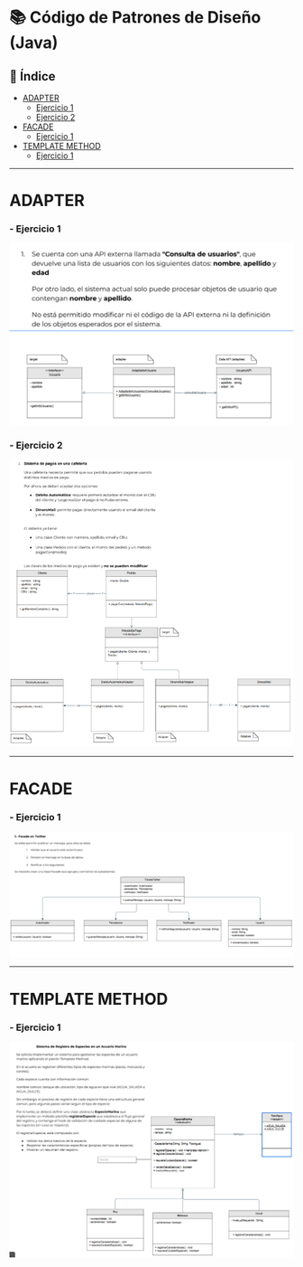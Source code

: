 # 📚 Código de Patrones de Diseño (Java)

## 📘 Índice

- [ADAPTER](#adapter)  
  - [Ejercicio 1](#-ejercicio-1-1)  
  - [Ejercicio 2](#-ejercicio-2)  
- [FACADE](#facade)  
  - [Ejercicio 1](#-ejercicio-1-2)  
- [TEMPLATE METHOD](#template-method)  
  - [Ejercicio 1](#-ejercicio-1-3)  

---

# ADAPTER

### - Ejercicio 1  
![](https://github.com/juliancz-a/DesignPatternsCode/blob/main/%7BF952A5BC-56D8-40DE-93C7-E45C4D06729B%7D.png)

### - Ejercicio 2  
![](https://github.com/juliancz-a/DesignPatternsCode/blob/main/%7BFCA6B5B0-A513-478F-B6A2-2EDFE88C9A4A%7D.png)

---

# FACADE

### - Ejercicio 1  
![](https://github.com/juliancz-a/DesignPatternsCode/blob/main/%7B882D1837-707C-4AB7-B0D2-82174E4AF273%7D.png)

---

# TEMPLATE METHOD

### - Ejercicio 1  
![](https://github.com/juliancz-a/DesignPatternsCode/blob/main/%7B8B37901E-0CBE-4409-B67C-7474F76541C7%7D.png)
